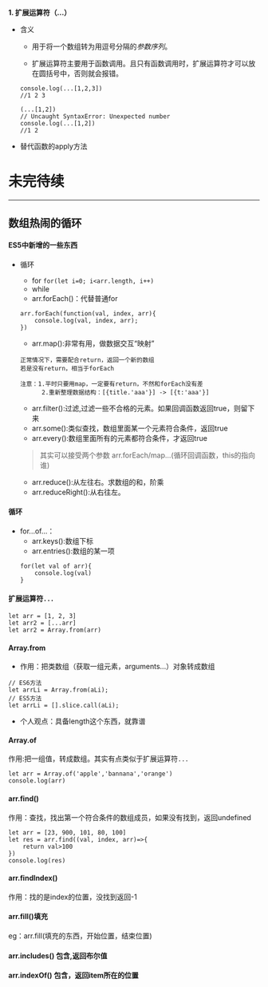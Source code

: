 **1. 扩展运算符（...）**   
+ 含义
    - 用于将一个数组转为用逗号分隔的*参数序列*。
    
    - 扩展运算符主要用于函数调用。且只有函数调用时，扩展运算符才可以放在圆括号中，否则就会报错。
    ```
    console.log(...[1,2,3])
    //1 2 3
    
    (...[1,2])
    // Uncaught SyntaxError: Unexpected number
    console.log(...[1,2])
    //1 2
    ```
+ 替代函数的apply方法



# 未完待续
***
## 数组热闹的循环
#### ES5中新增的一些东西
+ 循环
    - for `for(let i=0; i<arr.length, i++)`
    - while
    - arr.forEach()：代替普通for
    ```
    arr.forEach(function(val, index, arr){
        console.log(val, index, arr);
    })
    ```
    - arr.map():非常有用，做数据交互“映射”
    ```
    正常情况下，需要配合return，返回一个新的数组
    若是没有return，相当于forEach
    
    注意：1.平时只要用map，一定要有return，不然和forEach没有差
          2.重新整理数据结构：[{title.'aaa'}] -> [{t:'aaa'}]
    ```
    - arr.filter():过滤,过滤一些不合格的元素。如果回调函数返回true，则留下来
    - arr.some():类似查找，数组里面某一个元素符合条件，返回true
    - arr.every():数组里面所有的元素都符合条件，才返回true
    > 其实可以接受两个参数
      arr.forEach/map...(循环回调函数，this的指向谁)
      
    - arr.reduce():从左往右。求数组的和，阶乘
    - arr.reduceRight():从右往左。
    
#### 循环
+ for...of...：
    - arr.keys():数组下标
    - arr.entries():数组的某一项
    ```
    for(let val of arr){
        console.log(val)
    }
    ```
    
#### 扩展运算符`...`
```
let arr = [1, 2, 3]
let arr2 = [...arr]
let arr2 = Array.from(arr)
```

#### Array.from
+ 作用：把类数组（获取一组元素，arguments...）对象转成数组
```
// ES6方法
let arrLi = Array.from(aLi);
// ES5方法
let arrLi = [].slice.call(aLi); 
```
+ 个人观点：具备length这个东西，就靠谱

#### Array.of
作用:把一组值，转成数组。其实有点类似于扩展运算符`...`
```
let arr = Array.of('apple','bannana','orange')
console.log(arr)
```
#### arr.find()
作用：查找，找出第一个符合条件的数组成员，如果没有找到，返回undefined
```
let arr = [23, 900, 101, 80, 100]
let res = arr.find((val, index, arr)=>{
    return val>100
})
console.log(res)
```

#### arr.findIndex()
作用：找的是index的位置，没找到返回-1

#### arr.fill()填充
eg：arr.fill(填充的东西，开始位置，结束位置)

#### arr.includes() 包含,返回布尔值
#### arr.indexOf() 包含，返回item所在的位置